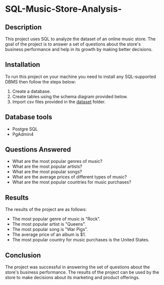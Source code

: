# SQL-Music-Store-Analysis-
## Description 
This project uses SQL to analyze the dataset of an online music store. The goal of the project is to answer a set of questions about the store's business performance and help in its growth by making better decisions.
## Installation
To run this project on your machine you need to install any SQL-supported DBMS then follow the steps below:
1. Create a database.
2. Create tables using the schema diagram provided below.
3. Import csv files provided in the <a href="https://github.com/elisharon/SQL-Music-Store-Analysis-/blob/main/music%20store%20data.zip">dataset</a> folder.

## Database tools 

* Postgre SQL
* PgAdmin4


## Questions Answered

* What are the most popular genres of music?
* What are the most popular artists?
* What are the most popular songs?
* What are the average prices of different types of music?
* What are the most popular countries for music purchases?

## Results

The results of the project are as follows:

* The most popular genre of music is "Rock".
* The most popular artist is "Queens".
* The most popular song is "War Pigs".
* The average price of an album is $1.
* The most popular country for music purchases is the United States.


## Conclusion

The project was successful in answering the set of questions about the store's business performance. The results of the project can be used by the store to make decisions about its marketing and product offerings.
